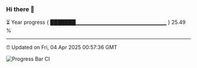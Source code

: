 ### Hi there 👋

⏳ Year progress { ███████▁▁▁▁▁▁▁▁▁▁▁▁▁▁▁▁▁▁▁▁▁▁▁ } 25.49 %

---

⏰ Updated on Fri, 04 Apr 2025 00:57:36 GMT

![Progress Bar CI](https://github.com/code-lakshay/GitHub-Actions-Demo/workflows/Progress%20Bar%20CI/badge.svg)
